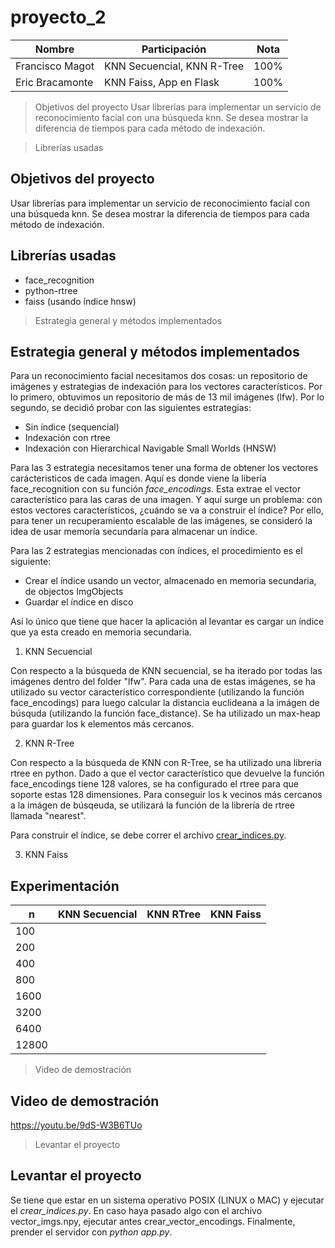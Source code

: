 # proyecto_2

|Nombre|Participación|Nota
|-|-|-|
|Francisco Magot|KNN Secuencial, KNN R-Tree|100%|
|Eric Bracamonte|KNN Faiss, App en Flask|100%|

> Objetivos del proyecto
Usar librerías para implementar un servicio de reconocimiento facial con una búsqueda knn. Se desea
mostrar la diferencia de tiempos para cada método de indexación.

> Librerías usadas
## Objetivos del proyecto

Usar librerías para implementar un servicio de reconocimiento facial con una búsqueda knn. Se desea
mostrar la diferencia de tiempos para cada método de indexación.

## Librerías usadas
- face_recognition
- python-rtree
- faiss (usando índice hnsw)

> Estrategia general y métodos implementados 
## Estrategia general y métodos implementados 

Para un reconocimiento facial necesitamos dos cosas: un repositorio de imágenes y estrategias de indexación para los vectores característicos. Por lo primero, 
obtuvimos un repositorio de más de 13 mil imágenes (lfw). Por lo segundo, se decidió probar con las siguientes estrategias:
- Sin índice (sequencial)
- Indexación con rtree 
- Indexación con Hierarchical Navigable Small Worlds (HNSW)

Para las 3 estrategia necesitamos tener una forma de obtener los vectores carácteristicos de cada imagen. Aquí es donde viene la libería face_recognition
con su función *face_encodings*. Esta extrae el vector característico para las caras de una imagen. Y aquí surge un problema: con estos vectores característicos, ¿cuándo se
va a construir el índice? Por ello, para tener un recuperamiento escalable de las imágenes, se consideró la idea de usar memoría secundaría para almacenar un índice. 


Para las 2 estrategias mencionadas con índices, el procedimiento es el siguiente: 
- Crear el índice usando un vector, almacenado en memoria secundaria, de objectos ImgObjects
- Guardar el índice en disco

Así lo único que tiene que hacer la aplicación al levantar es cargar un índice que ya esta creado en memoria secundaria.


1. KNN Secuencial

Con respecto a la búsqueda de KNN secuencial, se ha iterado por todas las imágenes dentro del folder "lfw". Para cada una de estas imágenes, se ha utilizado su vector característico correspondiente (utilizando la función face_encodings) para luego calcular la distancia euclideana a la imágen de búsquda (utilizando la función face_distance).
Se ha utilizado un max-heap para guardar los k elementos más cercanos.

2. KNN R-Tree

Con respecto a la búsqueda de KNN con R-Tree, se ha utilizado una libreria rtree en python. Dado a que el vector característico que devuelve la función face_encodings tiene 128 valores, se ha configurado el rtree para que soporte estas 128 dimensiones. Para conseguir los k vecinos más cercanos a la imágen de búsqeuda, se utilizará la función de la librería de rtree llamada "nearest". 

Para construir el índice, se debe correr el archivo [crear_indices.py](/crear_indices.py). 

3. KNN Faiss





## Experimentación

|n|KNN Secuencial|KNN RTree|KNN Faiss|
|-|-|-|-|
|100||||
|200||||
|400||||
|800||||
|1600||||
|3200||||
|6400||||
|12800||||

> Video de demostración
## Video de demostración

https://youtu.be/9dS-W3B6TUo


> Levantar el proyecto
## Levantar el proyecto

Se tiene que estar en un sistema operativo POSIX (LINUX o MAC) y ejecutar el *crear_indices.py*. En caso haya pasado algo con el archivo vector_imgs.npy,
ejecutar antes crear_vector_encodings. Finalmente, prender el servidor con *python app.py*.
